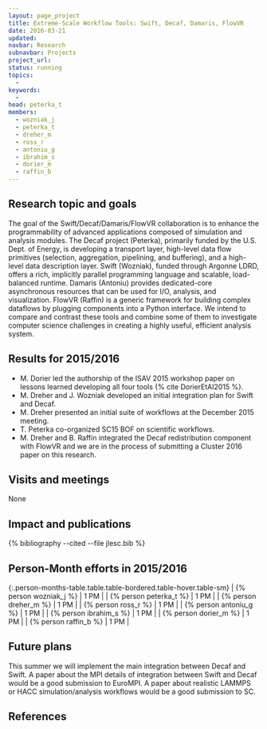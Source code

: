 ```yaml
---
layout: page_project
title: Extreme-Scale Workflow Tools: Swift, Decaf, Damaris, FlowVR
date: 2016-03-21
updated:
navbar: Research
subnavbar: Projects
project_url:
status: running
topics: 
  -
keywords:
  -
head: peterka_t
members:
  - wozniak_j
  - peterka_t
  - dreher_m
  - ross_r
  - antoniu_g
  - ibrahim_s
  - dorier_m
  - raffin_b
---
```


## Research topic and goals

The goal of the Swift/Decaf/Damaris/FlowVR collaboration is to enhance the programmability of advanced applications composed of simulation and analysis modules. The Decaf project (Peterka), primarily funded by the U.S. Dept. of Energy, is developing a transport layer, high-level data flow primitives (selection, aggregation, pipelining, and buffering), and a high-level data description layer.  Swift (Wozniak), funded through Argonne LDRD, offers a rich, implicitly parallel programming language and scalable, load-balanced runtime.  Damaris (Antoniu) provides dedicated-core asynchronous resources that can be used for I/O, analysis, and visualization. FlowVR (Raffin) is a generic framework for building complex dataflows by plugging components into a Python interface. We intend to compare and contrast these tools and combine some of them to investigate computer science challenges in creating a highly useful, efficient analysis system.

## Results for 2015/2016

 * M. Dorier led the authorship of the ISAV 2015 workshop paper on lessons learned developing all four tools {% cite DorierEtAl2015 %}.
 * M. Dreher and J. Wozniak developed an initial integration plan for Swift and Decaf.
 * M. Dreher presented an initial suite of workflows at the December 2015 meeting.
 * T. Peterka co-organized SC15 BOF on scientific workflows.
 * M. Dreher and B. Raffin integrated the Decaf redistribution component with FlowVR and we are in the process of submitting a Cluster 2016 paper on this research.


## Visits and meetings

None

## Impact and publications

{% bibliography --cited --file jlesc.bib %}


## Person-Month efforts in 2015/2016

{:.person-months-table.table.table-bordered.table-hover.table-sm}
| {% person wozniak_j %} | 1 PM |
| {% person peterka_t %} | 1 PM |
| {% person dreher_m %} | 1 PM |
| {% person ross_r %} | 1 PM |
| {% person antoniu_g %} | 1 PM |
| {% person ibrahim_s %} | 1 PM |
| {% person dorier_m %} | 1 PM |
| {% person raffin_b %} | 1 PM |

## Future plans

This summer we will implement the main integration between Decaf and Swift. A paper about the MPI details of integration between Swift and Decaf would be a good submission to EuroMPI. A paper about realistic LAMMPS or HACC simulation/analysis workflows would be a good submission to SC.

## References

